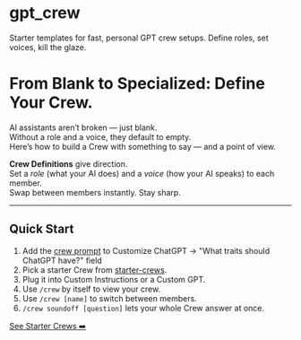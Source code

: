 # gpt_crew
Starter templates for fast, personal GPT crew setups. Define roles, set voices, kill the glaze.

# From Blank to Specialized: Define Your Crew.
AI assistants aren’t broken — just blank.  
Without a role and a voice, they default to empty.  
Here’s how to build a Crew with something to say — and a point of view.

**Crew Definitions** give direction.  
Set a *role* (what your AI does) and a *voice* (how your AI speaks) to each member.  
Swap between members instantly. Stay sharp.

---

## Quick Start
1. Add the [crew prompt](crew_prompt.md) to Customize ChatGPT -> "What traits should ChatGPT have?" field
2. Pick a starter Crew from [starter-crews](starter-crews/).
3. Plug it into Custom Instructions or a Custom GPT.
4. Use `/crew` by itself to view your crew.
5. Use `/crew [name]` to switch between members.
6. `/crew soundoff [question]` lets your whole Crew answer at once.


[See Starter Crews ➡️](starter-crews/minimal.md)

